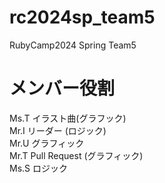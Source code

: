 # rc2024sp_team5
RubyCamp2024 Spring Team5

# メンバー役割
Ms.T イラスト曲(グラフック)  
Mr.I リーダー (ロジック)  
Mr.U グラフィック  
Mr.T Pull Request (グラフィック)  
Ms.S ロジック
